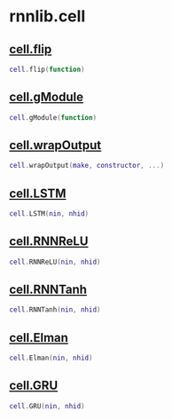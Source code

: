# rnnlib.cell

## [cell.flip](../rnnlib/cell.lua#L54)

```lua
cell.flip(function)
```

## [cell.gModule](../rnnlib/cell.lua#L62)

```lua
cell.gModule(function)
```

## [cell.wrapOutput](../rnnlib/cell.lua#L69)

```lua
cell.wrapOutput(make, constructor, ...)
```

## [cell.LSTM](../rnnlib/cell.lua#L108)

```lua
cell.LSTM(nin, nhid)
```

## [cell.RNNReLU](../rnnlib/cell.lua#L104)

```lua
cell.RNNReLU(nin, nhid)
```

## [cell.RNNTanh](../rnnlib/cell.lua#L100)

```lua
cell.RNNTanh(nin, nhid)
```

## [cell.Elman](../rnnlib/cell.lua#L96)

```lua
cell.Elman(nin, nhid)
```

## [cell.GRU](../rnnlib/cell.lua#L150)

```lua
cell.GRU(nin, nhid)
```

